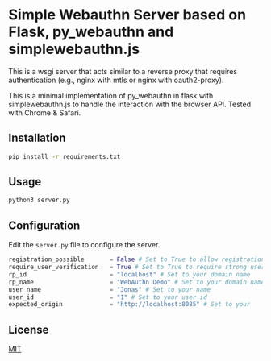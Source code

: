 # Simple Webauthn Server based on Flask, py_webauthn and simplewebauthn.js

This is a wsgi server that acts similar to a reverse proxy that requires authentication (e.g., nginx with mtls or nginx with 
oauth2-proxy). 

This is a minimal implementation of py_webauthn in flask with simplewebauthn.js to handle the interaction with the browser API. Tested with Chrome & Safari.

## Installation

```bash
pip install -r requirements.txt
```

## Usage

```bash
python3 server.py
```

## Configuration
Edit the `server.py` file to configure the server.

```python
registration_possible       = False # Set to True to allow registration
require_user_verification   = True # Set to True to require strong user verification
rp_id                       = "localhost" # Set to your domain name
rp_name                     = "WebAuthn Demo" # Set to your domain name
user_name                   = "Jonas" # Set to your name
user_id                     = "1" # Set to your user id
expected_origin             = "http://localhost:8085" # Set to your
```

## License
[MIT](https://choosealicense.com/licenses/mit/)

